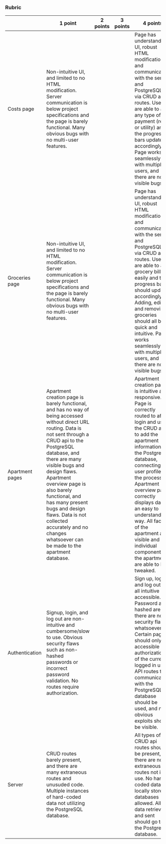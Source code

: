### Rubric

|                 | 1 point                                                                                                                                                                                         | 2 points | 3 points | 4 points                                                                                                                                                                                                                                                                                                                                                                        |
|-----------------|-------------------------------------------------------------------------------------------------------------------------------------------------------------------------------------------------|----------|----------|---------------------------------------------------------------------------------------------------------------------------------------------------------------------------------------------------------------------------------------------------------------------------------------------------------------------------------------------------------------------------------|
| Costs page      | Non-intuitive UI, and limited to no HTML modification. Server communication is below project specifications and the page is barely functional. Many obvious bugs with no multi-user features.   |          |          | Page has understandable UI, robust HTML modification, and communicates with the server and PostgreSQL db via CRUD api routes. Users are able to add any type of payment (rent or utility) and the progress bars update accordingly. Page works seamlessly with multiple users, and there are no visible bugs.                                                                   |
| Groceries page  | Non-intuitive UI, and limited to no HTML modification. Server communication is below project specifications and the page is barely functional. Many obvious bugs with no multi-user features.   |          |          | Page has understandable UI, robust HTML modification, and communicates with the server and PostgreSQL db via CRUD api routes. Users are able to add grocery bills easily and the progress bar should update accordingly. Adding, editing, and removing groceries should all be quick and intuitive. Page works seamlessly with multiple users, and there are no visible bugs.   |
| Apartment pages | Apartment creation page is barely functional, and has no way of being accessed without direct URL routing. Data is not sent through a CRUD api to the PostgreSQL database, and there are many visible bugs and design flaws. Apartment overview page is also barely functional, and has many present bugs and design flaws. Data is not collected accurately and no changes whatsoever can be made to the apartment database. |          |          | Apartment creation page is intuitive and responsive. Page is correctly routed to after login and uses the CRUD api to add the apartment information to the PostgreSQL database, connecting the user profiles in the process. Apartment overview page correctly displays data in an easy to understand way. All facets of the apartment are visible and the individual components of the apartment are able to be tweaked. |                                                                                                                                                                                                                    
| Authentication  | Signup, login, and log out are non-intuitive and cumbersome/slow to use. Obvious security flaws such as non-hashed passwords or incorrect password validation. No routes require authorization. |          |          | Sign up, log in, and log out are all intuitive and accessible. Password are hashed are there are no security flaws whatsoever. Certain pages should only be accessible via authorization of the currently logged in user. API routes to communicate with the PostgreSQL database should be used, and no obvious exploits should be visible.                                     |
| Server          | CRUD routes barely present, and there are many extraneous routes and unusuded code. Multiple instances of hard-coded data not utilizing the PostgreSQL database. |          |          | All types of CRUD api routes should be present, and there are no extraneous routes not in use. No hard-coded data or locally stored databases allowed. All data retrieved and sent should go to the PostgreSQL database.                                                                                                                                                        |
